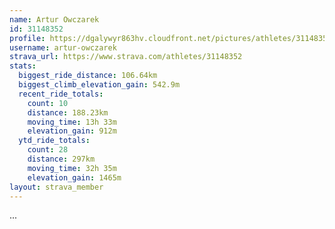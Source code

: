 ```yaml
---
name: Artur Owczarek
id: 31148352
profile: https://dgalywyr863hv.cloudfront.net/pictures/athletes/31148352/15906846/1/large.jpg
username: artur-owczarek
strava_url: https://www.strava.com/athletes/31148352
stats:
  biggest_ride_distance: 106.64km
  biggest_climb_elevation_gain: 542.9m
  recent_ride_totals:
    count: 10
    distance: 188.23km
    moving_time: 13h 33m
    elevation_gain: 912m
  ytd_ride_totals:
    count: 28
    distance: 297km
    moving_time: 32h 35m
    elevation_gain: 1465m
layout: strava_member
--- 
```

...
